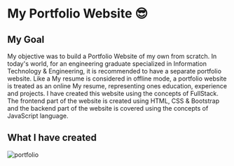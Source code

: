 # My Portfolio Website 😎

## My Goal

My objective was to build a Portfolio Website of my own from scratch. In today's world, for an engineering graduate specialized in Information Technology & Engineering, it is recommended to have a separate portfolio website. Like a My resume is considered in offline mode, a portfolio website is treated as an online My resume, representing ones education, experience and projects. I have created this website using the concepts of FullStack. The frontend part of the website is created using HTML, CSS & Bootstrap and the backend part of the website is covered using the concepts of JavaScript language.

## What I have created
![portfolio](https://github.com/harendraraj/portfolio-website/blob/main/portfolio.png)







